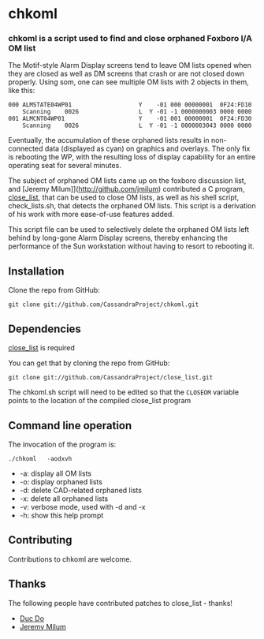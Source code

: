 # chkoml #

### chkoml is a script used to find and close orphaned Foxboro I/A OM list ###

The Motif-style Alarm Display screens tend to leave OM lists opened
when they are closed as well as DM screens that crash or are not closed
down properly. Using som, one can see multiple OM lists with
2 objects in them, like this:

    000 ALMSTATE04WP01                   Y    -01 000 00000001  0F24:FD10
        Scanning    0026                 L  Y -01 -1 0000000003 0000 0000
    001 ALMCNT04WP01                     Y    -01 001 00000001  0F24:FD30
        Scanning    0026                 L  Y -01 -1 0000003043 0000 0000

Eventually, the accumulation of these orphaned lists results in non-
connected data (displayed as cyan) on graphics and overlays. The
only fix is rebooting the WP, with the resulting loss of display
capability for an entire operating seat for several minutes.

The subject of orphaned OM lists came up on the foxboro discussion
list, and [Jeremy Milum]](http://github.com/jmilum) contributed a C program,
[close_list](http://github.com/CassandraProject/close_list), that can be used
to close OM lists, as well as his shell script, check_lists.sh, that detects
the orphaned OM lists. This script is a derivation of his work with 
more ease-of-use features added.

This script file can be used to selectively delete the orphaned OM
lists left behind by long-gone Alarm Display screens, thereby
enhancing the performance of the Sun workstation without having to
resort to rebooting it.

## Installation ##

Clone the repo from GitHub:

    git clone git://github.com/CassandraProject/chkoml.git

## Dependencies ##

[close_list](http://github.com/CassandraProject/close_list) is required

You can get that by cloning the repo from GitHub:

    git clone git://github.com/CassandraProject/close_list.git

The chkoml.sh script will need to be edited so that the `CLOSEOM` variable
points to the location of the compiled close_list program

## Command line operation ##

The invocation of the program is:

    ./chkoml   -aodxvh

* -a: display all OM lists
* -o: display orphaned lists
* -d: delete CAD-related orphaned lists
* -x: delete all orphaned lists
* -v: verbose mode, used with -d and -x
* -h: show this help prompt
    
## Contributing ##

Contributions to chkoml are welcome.

## Thanks ##

The following people have contributed patches to close_list - thanks!

* [Duc Do](duc@thedos.org)
* [Jeremy Milum](http://github.com/jmilum)
